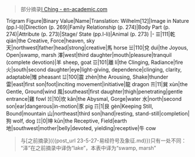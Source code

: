 >部分摘录[I Ching - en-academic.com](https://en-academic.com/dic.nsf/enwiki/9184)

Trigram Figure|Binary Value|Name|Translation: Wilhelm[12]|Image in Nature (pp.l-li)|Direction (p. 269)|Family Relationship (p. 274)|Body Part (p. 274)|Attribute (p. 273)|Stage/ State (pp.l-li)|Animal (p. 273)
|-
☰|111|乾 qián|the Creative, Force|heaven, sky 天|northwest|father|head|strong|creative|馬 horse
☱|110|兌 duì|the Joyous, Open|swamp, marsh 澤|west|third daughter|mouth|pleasure|tranquil (complete devotion)|羊 sheep, goat
☲|101|離 lí|the Clinging, Radiance|fire 火|south|second daughter|eye|light-giving, dependence|clinging, clarity, adaptable|雉 pheasant
☳|100|震 zhèn|the Arousing, Shake|thunder 雷|east|first son|foot|inciting movement|initiative|龍 dragon
☴|11|巽 xùn|the Gentle, Ground|wind 風|southeast|first daughter|thigh|penetrating|gentle entrance|雞 fowl
☵|10|坎 kǎn|the Abysmal, Gorge|water 水|north|second son|ear|dangerous|in-motion|豕 pig
☶|1|艮 gèn|Keeping Still, Bound|mountain 山|northeast|third son|hand|resting, stand-still|completion|狗 wolf, dog
☷|0|坤 kūn|the Receptive, Field|earth 地|southwest|mother|belly|devoted, yielding|receptive|牛 cow

>与[之前摘录]({{post_url 23-5-27-易经符号及象征.md}})只有一处不同：
“泽”在之前摘录中译伪“lake”，本表中译为“swamp, marsh”
